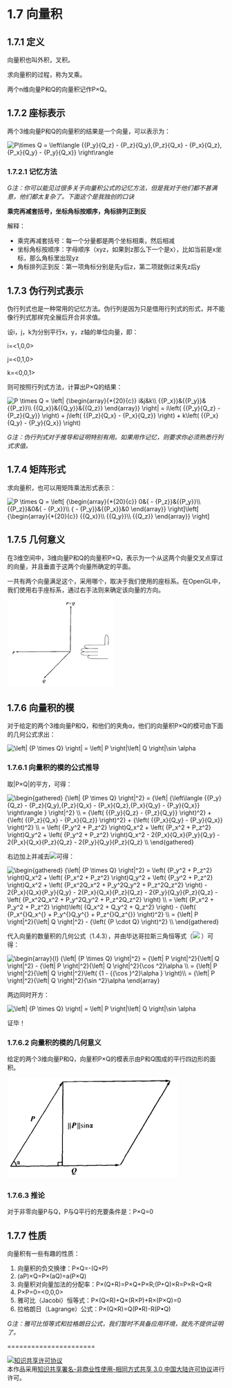 # 1.7 向量积

## 1.7.1 定义
向量积也叫外积，叉积。

求向量积的过程，称为叉乘。

两个n维向量P和Q的向量积记作P×Q。

## 1.7.2 座标表示
两个3维向量P和Q的向量积的结果是一个向量，可以表示为：

<img src="https://latex.codecogs.com/gif.latex?P\times&space;Q&space;=&space;\left\langle&space;{{P_y}{Q_z}&space;-&space;{P_z}{Q_y},{P_z}{Q_x}&space;-&space;{P_x}{Q_z},{P_x}{Q_y}&space;-&space;{P_y}{Q_x}}&space;\right\rangle" title="P\times Q = \left\langle {{P_y}{Q_z} - {P_z}{Q_y},{P_z}{Q_x} - {P_x}{Q_z},{P_x}{Q_y} - {P_y}{Q_x}} \right\rangle" />

### 1.7.2.1 记忆方法

*G注：你可以能见过很多关于向量积公式的记忆方法，但是我对于他们都不甚满意，他们都太复杂了。下面这个是我独创的口诀*


**乘完再减套括号，坐标角标按顺序，角标排列正到反**

解释：
- 乘完再减套括号：每一个分量都是两个坐标相乘，然后相减
- 坐标角标按顺序：字母顺序（xyz，如果到z那么下一个是x），比如当前是x坐标，那么角标里出现yz
- 角标排列正到反：第一项角标分别是先y后z，第二项就倒过来先z后y


## 1.7.3 伪行列式表示

伪行列式也是一种常用的记忆方法。伪行列是因为只是借用行列式的形式，并不能像行列式那样完全展后开合并求值。

设i，j，k为分别平行x，y，z轴的单位向量，即：

i=\<1,0,0\>

j=\<0,1,0\>

k=\<0,0,1\>

则可按照行列式方法，计算出P×Q的结果：

<img src="https://latex.codecogs.com/gif.latex?P&space;\times&space;Q&space;=&space;\left|&space;{\begin{array}{*{20}{c}}&space;i&j&k\\&space;{{P_x}}&{{P_y}}&{{P_z}}\\&space;{{Q_x}}&{{Q_y}}&{{Q_z}}&space;\end{array}}&space;\right|&space;=&space;i\left(&space;{{P_y}{Q_z}&space;-&space;{P_z}{Q_y}}&space;\right)&space;&plus;&space;j\left(&space;{{P_z}{Q_x}&space;-&space;{P_x}{Q_z}}&space;\right)&space;&plus;&space;k\left(&space;{{P_x}{Q_y}&space;-&space;{P_y}{Q_x}}&space;\right)" title="P \times Q = \left| {\begin{array}{*{20}{c}} i&j&k\\ {{P_x}}&{{P_y}}&{{P_z}}\\ {{Q_x}}&{{Q_y}}&{{Q_z}} \end{array}} \right| = i\left( {{P_y}{Q_z} - {P_z}{Q_y}} \right) + j\left( {{P_z}{Q_x} - {P_x}{Q_z}} \right) + k\left( {{P_x}{Q_y} - {P_y}{Q_x}} \right)" />


*G注：伪行列式对于推导和证明特别有用。如果用作记忆，则要求你必须熟悉行列式求值。*

## 1.7.4 矩阵形式

求向量积，也可以用矩阵乘法形式表示：

<img src="https://latex.codecogs.com/gif.latex?P&space;\times&space;Q&space;=&space;\left[&space;{\begin{array}{*{20}{c}}&space;0&{&space;-&space;{P_z}}&{{P_y}}\\&space;{{P_z}}&0&{&space;-&space;{P_x}}\\&space;{&space;-&space;{P_y}}&{{P_x}}&0&space;\end{array}}&space;\right]\left[&space;{\begin{array}{*{20}{c}}&space;{{Q_x}}\\&space;{{Q_y}}\\&space;{{Q_z}}&space;\end{array}}&space;\right]" title="P \times Q = \left[ {\begin{array}{*{20}{c}} 0&{ - {P_z}}&{{P_y}}\\ {{P_z}}&0&{ - {P_x}}\\ { - {P_y}}&{{P_x}}&0 \end{array}} \right]\left[ {\begin{array}{*{20}{c}} {{Q_x}}\\ {{Q_y}}\\ {{Q_z}} \end{array}} \right]" />


## 1.7.5 几何意义

在3维空间中，3维向量P和Q的向量积P×Q，表示为一个从这两个向量交叉点穿过的向量，并且垂直于这两个向量所确定的平面。

一共有两个向量满足这个，采用哪个，取决于我们使用的座标系。在OpenGL中，我们使用右手座标系，通过右手法则来确定该向量的方向。

![替代文本](pic/1-7-2.png "1-7-2.png")







## 1.7.6 向量积的模
对于给定的两个3维向量P和Q，和他们的夹角α，他们的向量积P×Q的模可由下面的几何公式求出：

<img src="https://latex.codecogs.com/gif.latex?\left|&space;{P&space;\times&space;Q}&space;\right|&space;=&space;\left|&space;P&space;\right|\left|&space;Q&space;\right|\sin&space;\alpha" title="\left| {P \times Q} \right| = \left| P \right|\left| Q \right|\sin \alpha" />

### 1.7.6.1 向量积的模的公式推导

取|P×Q|的平方，可得：

<img src="https://latex.codecogs.com/gif.latex?\begin{gathered}&space;{\left|&space;{P&space;\times&space;Q}&space;\right|^2}&space;=&space;{\left|&space;{\left\langle&space;{{P_y}{Q_z}&space;-&space;{P_z}{Q_y},{P_z}{Q_x}&space;-&space;{P_x}{Q_z},{P_x}{Q_y}&space;-&space;{P_y}{Q_x}}&space;\right\rangle&space;}&space;\right|^2}&space;\\&space;=&space;{\left(&space;{{P_y}{Q_z}&space;-&space;{P_z}{Q_y}}&space;\right)^2}&space;&plus;&space;{\left(&space;{{P_z}{Q_x}&space;-&space;{P_x}{Q_z}}&space;\right)^2}&space;&plus;&space;{\left(&space;{{P_x}{Q_y}&space;-&space;{P_y}{Q_x}}&space;\right)^2}&space;\\&space;=&space;\left(&space;{P_y^2&space;&plus;&space;P_z^2}&space;\right)Q_x^2&space;&plus;&space;\left(&space;{P_x^2&space;&plus;&space;P_z^2}&space;\right)Q_y^2&space;&plus;&space;\left(&space;{P_y^2&space;&plus;&space;P_z^2}&space;\right)Q_x^2&space;-&space;2{P_x}{Q_x}{P_y}{Q_y}&space;-&space;2{P_x}{Q_x}{P_z}{Q_z}&space;-&space;2{P_y}{Q_y}{P_z}{Q_z}&space;\\&space;\end{gathered}" title="\begin{gathered} {\left| {P \times Q} \right|^2} = {\left| {\left\langle {{P_y}{Q_z} - {P_z}{Q_y},{P_z}{Q_x} - {P_x}{Q_z},{P_x}{Q_y} - {P_y}{Q_x}} \right\rangle } \right|^2} \\ = {\left( {{P_y}{Q_z} - {P_z}{Q_y}} \right)^2} + {\left( {{P_z}{Q_x} - {P_x}{Q_z}} \right)^2} + {\left( {{P_x}{Q_y} - {P_y}{Q_x}} \right)^2} \\ = \left( {P_y^2 + P_z^2} \right)Q_x^2 + \left( {P_x^2 + P_z^2} \right)Q_y^2 + \left( {P_y^2 + P_z^2} \right)Q_x^2 - 2{P_x}{Q_x}{P_y}{Q_y} - 2{P_x}{Q_x}{P_z}{Q_z} - 2{P_y}{Q_y}{P_z}{Q_z} \\ \end{gathered}" />

右边加上并减去<img src="http://latex.codecogs.com/gif.latex?P_x^2Q_x^2 + P_y^2Q_y^2 + P_z^2Q_z^2 ">可得：

<img src="https://latex.codecogs.com/gif.latex?\begin{gathered}&space;{\left|&space;{P&space;\times&space;Q}&space;\right|^2}&space;=&space;\left(&space;{P_y^2&space;&plus;&space;P_z^2}&space;\right)Q_x^2&space;&plus;&space;\left(&space;{P_x^2&space;&plus;&space;P_z^2}&space;\right)Q_y^2&space;&plus;&space;\left(&space;{P_y^2&space;&plus;&space;P_z^2}&space;\right)Q_x^2&space;&plus;&space;\left(&space;{P_x^2Q_x^2&space;&plus;&space;P_y^2Q_y^2&space;&plus;&space;P_z^2Q_z^2}&space;\right)&space;-&space;2{P_x}{Q_x}{P_y}{Q_y}&space;-&space;2{P_x}{Q_x}{P_z}{Q_z}&space;-&space;2{P_y}{Q_y}{P_z}{Q_z}&space;-&space;\left(&space;{P_x^2Q_x^2&space;&plus;&space;P_y^2Q_y^2&space;&plus;&space;P_z^2Q_z^2}&space;\right)&space;\\&space;=&space;\left(&space;{P_x^2&space;&plus;&space;P_y^2&space;&plus;&space;P_z^2}&space;\right)\left(&space;{Q_x^2&space;&plus;&space;Q_y^2&space;&plus;&space;Q_z^2}&space;\right)&space;-&space;{\left(&space;{P_x^{}Q_x^{}&space;&plus;&space;P_y^{}Q_y^{}&space;&plus;&space;P_z^{}Q_z^{}}&space;\right)^2}&space;\\&space;=&space;{\left|&space;P&space;\right|^2}{\left|&space;Q&space;\right|^2}&space;-&space;{\left(&space;{P&space;\cdot&space;Q}&space;\right)^2}&space;\\&space;\end{gathered}" title="\begin{gathered} {\left| {P \times Q} \right|^2} = \left( {P_y^2 + P_z^2} \right)Q_x^2 + \left( {P_x^2 + P_z^2} \right)Q_y^2 + \left( {P_y^2 + P_z^2} \right)Q_x^2 + \left( {P_x^2Q_x^2 + P_y^2Q_y^2 + P_z^2Q_z^2} \right) - 2{P_x}{Q_x}{P_y}{Q_y} - 2{P_x}{Q_x}{P_z}{Q_z} - 2{P_y}{Q_y}{P_z}{Q_z} - \left( {P_x^2Q_x^2 + P_y^2Q_y^2 + P_z^2Q_z^2} \right) \\ = \left( {P_x^2 + P_y^2 + P_z^2} \right)\left( {Q_x^2 + Q_y^2 + Q_z^2} \right) - {\left( {P_x^{}Q_x^{} + P_y^{}Q_y^{} + P_z^{}Q_z^{}} \right)^2} \\ = {\left| P \right|^2}{\left| Q \right|^2} - {\left( {P \cdot Q} \right)^2} \\ \end{gathered}" />

代入向量的数量积的几何公式（1.4.3），并由毕达哥拉斯三角恒等式（<img src="http://latex.codecogs.com/gif.latex?{\sin ^2}\alpha  + {\cos ^2}\alpha  = 1">
）可得：

<img src="https://latex.codecogs.com/gif.latex?\begin{array}{l}&space;{\left|&space;{P&space;\times&space;Q}&space;\right|^2}&space;=&space;{\left|&space;P&space;\right|^2}{\left|&space;Q&space;\right|^2}&space;-&space;{\left|&space;P&space;\right|^2}{\left|&space;Q&space;\right|^2}{\cos&space;^2}\alpha&space;\\&space;=&space;{\left|&space;P&space;\right|^2}{\left|&space;Q&space;\right|^2}\left(&space;{1&space;-&space;{{\cos&space;}^2}\alpha&space;}&space;\right)\\&space;=&space;{\left|&space;P&space;\right|^2}{\left|&space;Q&space;\right|^2}{\sin&space;^2}\alpha&space;\end{array}" title="\begin{array}{l} {\left| {P \times Q} \right|^2} = {\left| P \right|^2}{\left| Q \right|^2} - {\left| P \right|^2}{\left| Q \right|^2}{\cos ^2}\alpha \\ = {\left| P \right|^2}{\left| Q \right|^2}\left( {1 - {{\cos }^2}\alpha } \right)\\ = {\left| P \right|^2}{\left| Q \right|^2}{\sin ^2}\alpha \end{array}" />

两边同时开方：

<img src="https://latex.codecogs.com/gif.latex?\left|&space;{P&space;\times&space;Q}&space;\right|&space;=&space;\left|&space;P&space;\right|\left|&space;Q&space;\right|\sin&space;\alpha" title="\left| {P \times Q} \right| = \left| P \right|\left| Q \right|\sin \alpha" />

证毕！

### 1.7.6.2 向量积的模的几何意义

给定的两个3维向量P和Q，向量积P×Q的模表示由P和Q围成的平行四边形的面积。

![替代文本](pic/1-7-3.png "1-7-3.png")

### 1.7.6.3 推论
对于非零向量P与Q，P与Q平行的充要条件是：P×Q=0

## 1.7.7 性质

向量积有一些有趣的性质：

1. 向量积的负交换律：P×Q=-(Q×P)
2. (aP)×Q=P×(aQ)=a(P×Q)
3. 向量积对向量加法的分配率：P×(Q+R)=P×Q+P×R;(P+Q)×R=P×R+Q×R
4. P×P=0=\<0,0,0\>
5. 雅可比（Jacobi）恒等式：P×(Q×R)+Q×(R×P)+R×(P×Q)=0
6. 拉格朗日（Lagrange）公式：P×(Q×R)=Q(P•R)-R(P•Q)

*G注：雅可比恒等式和拉格朗日公式，我们暂时不具备应用环境，就先不提供证明了。*

======================

<a rel="license" href="http://creativecommons.org/licenses/by-nc-sa/3.0/cn/"><img alt="知识共享许可协议" style="border-width:0" src="https://i.creativecommons.org/l/by-nc-sa/3.0/cn/88x31.png" /></a><br />本作品采用<a rel="license" href="http://creativecommons.org/licenses/by-nc-sa/3.0/cn/">知识共享署名-非商业性使用-相同方式共享 3.0 中国大陆许可协议</a>进行许可。
